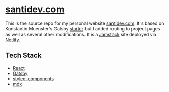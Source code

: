 # [santidev.com](https://santidev.com) 
This is the source repo for my personal website [santidev.com](https://santidev.com). It's based on Konstantin Muenster's Gatsby [starter](https://github.com/konstantinmuenster/gatsby-starter-portfolio-minimal) but I added routing to project pages as well as several other modifications. It is a [Jamstack](https://jamstack.org/what-is-jamstack/) site deployed via [Netlify](https://netlify.com).

## Tech Stack

* [React](https://github.com/facebook/react)
* [Gatsby](https://github.com/gatsbyjs/gatsby)
* [styled-components](https://github.com/styled-components)
* [mdx](https://github.com/mdx-js/mdx)
